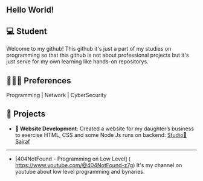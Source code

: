 ## Hello World!

## 💻 Student 
Welcome to my github! This github it's just a part of my studies on programming so that this github is not about professional projects but it's just serve for my own learning like hands-on repositorys.  

## 🧑🏻‍💻 Preferences 
Programming | Network | CyberSecurity

## 🔧 **Projects**
- **💛 Website Development**: Created a website for my daughter’s business to exercise HTML, CSS and some Node Js runs on backend: [Studio💛Sairaf](https://www.studiosairaf.com.br)
---
- [404NotFound - Programming on Low Level] ( https://www.youtube.com/@404NotFound-z7g)
   It's my channel on youtube about low level programming and bynaries. 



